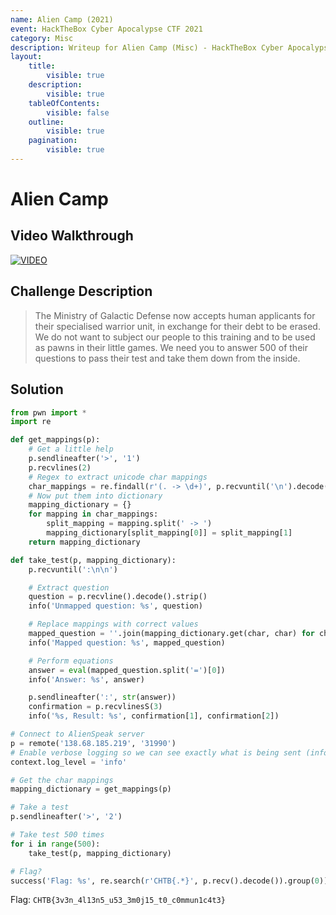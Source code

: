 ```yaml
---
name: Alien Camp (2021)
event: HackTheBox Cyber Apocalypse CTF 2021
category: Misc
description: Writeup for Alien Camp (Misc) - HackTheBox Cyber Apocalypse CTF (2021) 💜
layout:
    title:
        visible: true
    description:
        visible: true
    tableOfContents:
        visible: false
    outline:
        visible: true
    pagination:
        visible: true
---
```


# Alien Camp

## Video Walkthrough

[![VIDEO](https://img.youtube.com/vi/3hP158TJk84/0.jpg)](https://youtu.be/3hP158TJk84?t=28s "HTB Cyber Apocalypse CTF 2021: Alien Camp")

## Challenge Description

> The Ministry of Galactic Defense now accepts human applicants for their specialised warrior unit, in exchange for their debt to be erased. We do not want to subject our people to this training and to be used as pawns in their little games. We need you to answer 500 of their questions to pass their test and take them down from the inside.

## Solution

```py
from pwn import *
import re

def get_mappings(p):
    # Get a little help
    p.sendlineafter('>', '1')
    p.recvlines(2)
    # Regex to extract unicode char mappings
    char_mappings = re.findall(r'(. -> \d+)', p.recvuntil('\n').decode(), re.UNICODE)
    # Now put them into dictionary
    mapping_dictionary = {}
    for mapping in char_mappings:
        split_mapping = mapping.split(' -> ')
        mapping_dictionary[split_mapping[0]] = split_mapping[1]
    return mapping_dictionary

def take_test(p, mapping_dictionary):
    p.recvuntil(':\n\n')

    # Extract question
    question = p.recvline().decode().strip()
    info('Unmapped question: %s', question)

    # Replace mappings with correct values
    mapped_question = ''.join(mapping_dictionary.get(char, char) for char in question)
    info('Mapped question: %s', mapped_question)

    # Perform equations
    answer = eval(mapped_question.split('=')[0])
    info('Answer: %s', answer)

    p.sendlineafter(':', str(answer))
    confirmation = p.recvlinesS(3)
    info('%s, Result: %s', confirmation[1], confirmation[2])

# Connect to AlienSpeak server
p = remote('138.68.185.219', '31990')
# Enable verbose logging so we can see exactly what is being sent (info/debug)
context.log_level = 'info'

# Get the char mappings
mapping_dictionary = get_mappings(p)

# Take a test
p.sendlineafter('>', '2')

# Take test 500 times
for i in range(500):
    take_test(p, mapping_dictionary)

# Flag?
success('Flag: %s', re.search(r'CHTB{.*}', p.recv().decode()).group(0))
```

Flag: `CHTB{3v3n_4l13n5_u53_3m0j15_t0_c0mmun1c4t3}`

